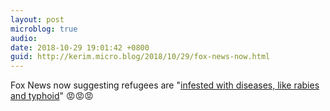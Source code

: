```yaml
---
layout: post
microblog: true
audio: 
date: 2018-10-29 19:01:42 +0800
guid: http://kerim.micro.blog/2018/10/29/fox-news-now.html
---
```

Fox News now suggesting refugees are "[infested with diseases, like rabies and typhoid](https://crooksandliars.com/2018/10/it-time-boycott-all-fox-news-advertisers)"  😡😡😡
